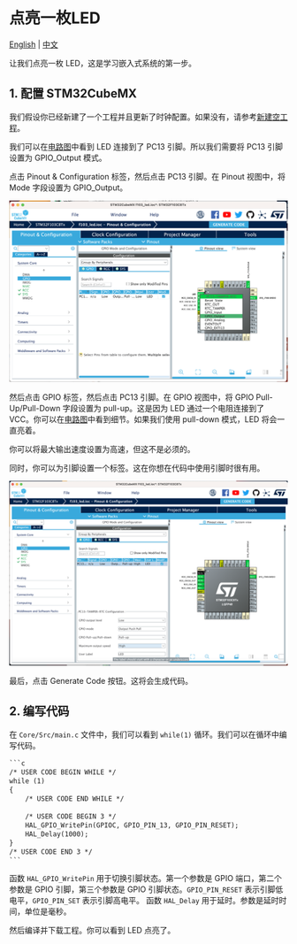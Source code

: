 # 点亮一枚LED

[English](README.md) | [中文](README_zh.md)

让我们点亮一枚 LED，这是学习嵌入式系统的第一步。

## 1. 配置 STM32CubeMX

我们假设你已经新建了一个工程并且更新了时钟配置。如果没有，请参考[新建空工程](../2.New_Empty_Project/README_zh.md)。

我们可以在[电路图](../2.New_Empty_Project/attachments/STM32F103C8T6%E6%A0%B8%E5%BF%83%E6%9D%BF%E5%8E%9F%E7%90%86%E5%9B%BE.pdf)中看到 LED 连接到了 PC13 引脚。所以我们需要将 PC13 引脚设置为 GPIO_Output 模式。

点击 Pinout & Configuration 标签，然后点击 PC13 引脚。在 Pinout 视图中，将 Mode 字段设置为 GPIO_Output。

![GPIO_Output](images/1.png)

然后点击 GPIO 标签，然后点击 PC13 引脚。在 GPIO 视图中，将 GPIO Pull-Up/Pull-Down 字段设置为 pull-up。这是因为 LED 通过一个电阻连接到了 VCC。你可以在[电路图](../2.New_Empty_Project/attachments/STM32F103C8T6%E6%A0%B8%E5%BF%83%E6%9D%BF%E5%8E%9F%E7%90%86%E5%9B%BE.pdf)中看到细节。如果我们使用 pull-down 模式，LED 将会一直亮着。

你可以将最大输出速度设置为高速，但这不是必须的。

同时，你可以为引脚设置一个标签。这在你想在代码中使用引脚时很有用。

![GPIO](images/2.png)

最后，点击 Generate Code 按钮。这将会生成代码。

## 2. 编写代码

在 `Core/Src/main.c` 文件中，我们可以看到 `while(1)` 循环。我们可以在循环中编写代码。

    ```c
    /* USER CODE BEGIN WHILE */
    while (1)
    {
        /* USER CODE END WHILE */

        /* USER CODE BEGIN 3 */
        HAL_GPIO_WritePin(GPIOC, GPIO_PIN_13, GPIO_PIN_RESET);
        HAL_Delay(1000);
    } 
    /* USER CODE END 3 */
    ```

函数 `HAL_GPIO_WritePin` 用于切换引脚状态。第一个参数是 GPIO 端口，第二个参数是 GPIO 引脚，第三个参数是 GPIO 引脚状态。`GPIO_PIN_RESET` 表示引脚低电平，`GPIO_PIN_SET` 表示引脚高电平。
函数 `HAL_Delay` 用于延时。参数是延时时间，单位是毫秒。

然后编译并下载工程。你可以看到 LED 点亮了。
